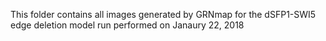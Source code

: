 This folder contains all images generated by GRNmap for the dSFP1-SWI5 edge deletion model run performed on Janaury 22, 2018
